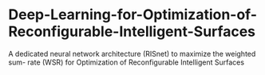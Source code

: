 # Deep-Learning-for-Optimization-of-Reconfigurable-Intelligent-Surfaces
A dedicated neural network architecture (RISnet) to maximize the weighted sum- rate (WSR) for Optimization of Reconfigurable Intelligent Surfaces

